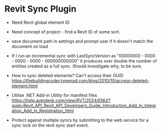 ﻿# Revit Sync Plugin

- Need Revit global element ID
- Need concept of project - find a Revit ID of some sort.
- save document path in settings and prompt user if it doesn't match the document on load
- If I run an incremental sync with LastSyncVersion as "00000000 - 0000 - 0000 - 0000 - 000000000000" it produces over double the number of entities created as a full sync. Should investigate why, to be sure.
- How to sync deleted elements? Can't access their GUID https://thebuildingcoder.typepad.com/blog/2010/10/access-deleted-element.html

- Utilise .NET Add-in Utility for manifest files https://help.autodesk.com/view/RVT/2024/ENU/?guid=Revit_API_Revit_API_Developers_Guide_Introduction_Add_In_Integration_Add_in_Registration_html
- Protect against multiple syncs by submitting to the web service for a sync lock on the revit sync start event.